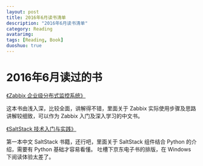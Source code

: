 ```yaml
---
layout: post
title: 2016年6月读书清单
description: "2016年6月读书清单"
category: Reading
avatarimg:
tags: [Reading, Book]
duoshuo: true
---
```


# 2016年6月读过的书

[《Zabbix 企业级分布式监控系统》](https://book.douban.com/subject/25957954/)  

> 
这本书由浅入深，比较全面，讲解得不错，里面关于 Zabbix 实际使用步骤及思路讲解较细致，可以作为 Zabbix 入门及深入学习的中文书。


[《SaltStack 技术入门与实践》](https://book.douban.com/subject/26670570/)  

>
第一本中文 SaltStack 书籍，还行吧，里面关于 SaltStack 组件结合 Python 的介绍，需要有 Python 基础才容易看懂。 吐槽下京东电子书的排版，在 Windows 下阅读体验太差了。

